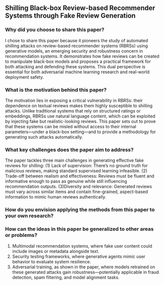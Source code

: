 ## Shilling Black-box Review-based Recommender Systems through Fake Review Generation

### Why did you choose to share this paper?
I chose to share this paper because it pioneers the study of automated shilling attacks on review-based recommender systems (RBRSs) using generative models, an emerging security and robustness concern in recommendation systems. It demonstrates how fake reviews can be created to manipulate black-box models and proposes a practical framework for both attacking and defending these systems. This dual perspective is essential for both adversarial machine learning research and real-world deployment safety.


### What is the motivation behind this paper?
The motivation lies in exposing a critical vulnerability in RBRSs: their dependence on textual reviews makes them highly susceptible to shilling attacks. Unlike traditional systems that rely on structured ratings or embeddings, RBRSs use natural language content, which can be exploited by injecting fake but realistic-looking reviews. This paper sets out to prove that these systems can be misled without access to their internal parameters—under a black-box setting—and to provide a methodology for generating such attacks automatically.

### What key challenges does the paper aim to address?
The paper tackles three main challenges in generating effective fake reviews for shilling: (1) Lack of supervision: There’s no ground truth for malicious reviews, making standard supervised learning infeasible. (2) Trade-off between realism and effectiveness: Reviews must be fluent and informative enough to pass as genuine while still influencing recommendation outputs. (3)Diversity and relevance: Generated reviews must vary across similar items and contain fine-grained, aspect-based information to mimic human reviews authentically.

### How do you envision applying the methods from this paper to your own research?


### How can the ideas in this paper be generalized to other areas or problems?
1. Multimodal recommendation systems, where fake user content could include images or metadata alongside text.
2. Security testing frameworks, where generative agents mimic user behavior to evaluate system resilience.
3. Adversarial training, as shown in the paper, where models retrained on these generated attacks gain robustness—potentially applicable in fraud detection, spam filtering, and model alignment tasks.
